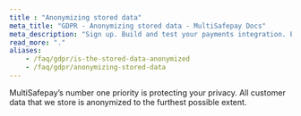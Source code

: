 ```yaml
---
title : "Anonymizing stored data"
meta_title: "GDPR - Anonymizing stored data - MultiSafepay Docs"
meta_description: "Sign up. Build and test your payments integration. Explore our products and services. Use our API reference, SDKs, and wrappers. Get support."
read_more: "."
aliases:
    - /faq/gdpr/is-the-stored-data-anonymized
    - /faq/gdpr/anonymizing-stored-data
---
```


MultiSafepay’s number one priority is protecting your privacy. All customer data that we store is anonymized to the furthest possible extent.

